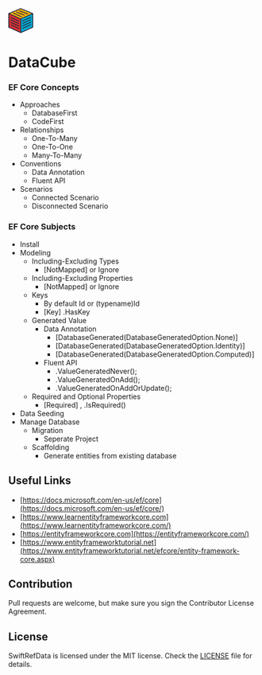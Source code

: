 <img src="https://raw.githubusercontent.com/yemrekeskin/DataCube/master/cube.png" width="50" height="50"> 

# DataCube

### EF Core Concepts

- Approaches
  - DatabaseFirst
  - CodeFirst
- Relationships
  - One-To-Many
  - One-To-One
  - Many-To-Many
- Conventions
  - Data Annotation
  - Fluent API
- Scenarios
  - Connected Scenario
  - Disconnected Scenario


### EF Core Subjects

- Install
- Modeling
  - Including-Excluding Types
    - [NotMapped] or Ignore
  - Including-Excluding Properties
    - [NotMapped] or Ignore
  - Keys
    - By default Id or (typename)Id
    - [Key] .HasKey
  - Generated Value
    - Data Annotation
      - [DatabaseGenerated(DatabaseGeneratedOption.None)]
      - [DatabaseGenerated(DatabaseGeneratedOption.Identity)]
      - [DatabaseGenerated(DatabaseGeneratedOption.Computed)]
    - Fluent API
      - .ValueGeneratedNever();
      - .ValueGeneratedOnAdd();
      - .ValueGeneratedOnAddOrUpdate();
   - Required and Optional Properties
      - [Required] , .IsRequired()
- Data Seeding
- Manage Database 
  - Migration
     - Seperate Project
  - Scaffolding 
    - Generate entities from existing database
  
  
## Useful Links
- [https://docs.microsoft.com/en-us/ef/core](https://docs.microsoft.com/en-us/ef/core/)
- [https://www.learnentityframeworkcore.com](https://www.learnentityframeworkcore.com/)
- [https://entityframeworkcore.com](https://entityframeworkcore.com/)
- [https://www.entityframeworktutorial.net](https://www.entityframeworktutorial.net/efcore/entity-framework-core.aspx)

## Contribution
Pull requests are welcome, but make sure you sign the Contributor License Agreement.

## License

SwiftRefData is licensed under the MIT license. Check the [LICENSE](LICENSE) file for details.
